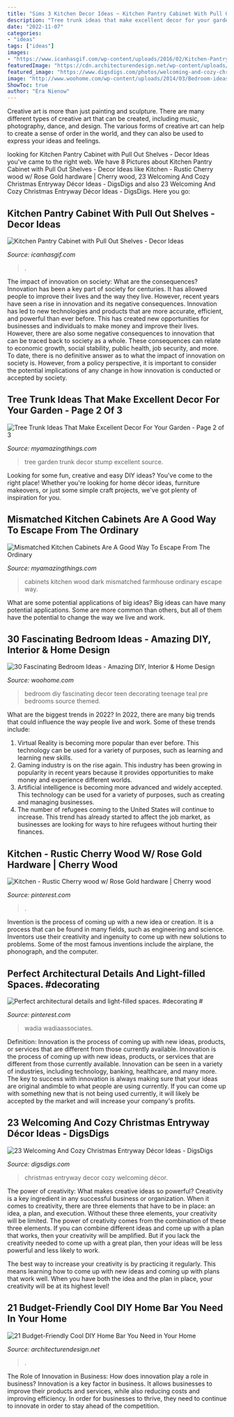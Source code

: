 ```yaml
---
title: "Sims 3 Kitchen Decor Ideas ~ Kitchen Pantry Cabinet With Pull Out Shelves"
description: "Tree trunk ideas that make excellent decor for your garden"
date: "2022-11-07"
categories:
- "ideas"
tags: ["ideas"]
images:
- "https://www.icanhasgif.com/wp-content/uploads/2016/02/Kitchen-Pantry-Cabinet-with-Pull-Out-Shelves.jpg"
featuredImage: "https://cdn.architecturendesign.net/wp-content/uploads/2015/04/AD-DIY-Home-Bar-21.jpg"
featured_image: "https://www.digsdigs.com/photos/welcoming-and-cozy-christmas-entryway-decor-ideas-2-554x738.jpg"
image: "http://www.woohome.com/wp-content/uploads/2014/03/Bedroom-ideas-2014-8.jpg"
ShowToc: true
author: "Era Nienow"
---
```



Creative art is more than just painting and sculpture. There are many different types of creative art that can be created, including music, photography, dance, and design. The various forms of creative art can help to create a sense of order in the world, and they can also be used to express your ideas and feelings.

	

		
looking for Kitchen Pantry Cabinet with Pull Out Shelves - Decor Ideas you've came to the right web. We have 8 Pictures about Kitchen Pantry Cabinet with Pull Out Shelves - Decor Ideas like Kitchen - Rustic Cherry wood w/ Rose Gold hardware | Cherry wood, 23 Welcoming And Cozy Christmas Entryway Décor Ideas - DigsDigs and also 23 Welcoming And Cozy Christmas Entryway Décor Ideas - DigsDigs. Here you go:
		
    
## Kitchen Pantry Cabinet With Pull Out Shelves - Decor Ideas

<img loading=lazy src="https://www.icanhasgif.com/wp-content/uploads/2016/02/Kitchen-Pantry-Cabinet-with-Pull-Out-Shelves.jpg" onerror="this.onerror=null;this.src='https://tse2.mm.bing.net/th?id=OIP.PhEciAV1k5XcXTX-OcMVHAHaLm&amp;pid=15.1';" alt="Kitchen Pantry Cabinet with Pull Out Shelves - Decor Ideas">

_Source: icanhasgif.com_

>. 

	

The impact of innovation on society: What are the consequences?
Innovation has been a key part of society for centuries. It has allowed people to improve their lives and the way they live. However, recent years have seen a rise in innovation and its negative consequences. Innovation has led to new technologies and products that are more accurate, efficient, and powerful than ever before. This has created new opportunities for businesses and individuals to make money and improve their lives. However, there are also some negative consequences to innovation that can be traced back to society as a whole. These consequences can relate to economic growth, social stability, public health, job security, and more. To date, there is no definitive answer as to what the impact of innovation on society is. However, from a policy perspective, it is important to consider the potential implications of any change in how innovation is conducted or accepted by society.

    
## Tree Trunk Ideas That Make Excellent Decor For Your Garden - Page 2 Of 3

<img loading=lazy src="http://myamazingthings.com/wp-content/uploads/2017/08/tree-stump-ideas-12.jpg" onerror="this.onerror=null;this.src='https://tse1.mm.bing.net/th?id=OIP.TucIk3LJ-UGQmZ5tR0-zUQHaJ4&amp;pid=15.1';" alt="Tree Trunk Ideas That Make Excellent Decor For Your Garden - Page 2 of 3">

_Source: myamazingthings.com_

>tree garden trunk decor stump excellent source. 

	

Looking for some fun, creative and easy DIY ideas? You've come to the right place! Whether you're looking for home décor ideas, furniture makeovers, or just some simple craft projects, we've got plenty of inspiration for you.

    
## Mismatched Kitchen Cabinets Are A Good Way To Escape From The Ordinary

<img loading=lazy src="https://myamazingthings.com/wp-content/uploads/2017/10/mismatched-kitchen-cabinets-7.jpg" onerror="this.onerror=null;this.src='https://tse4.mm.bing.net/th?id=OIP.u5P7TuJPlHgrjcR9FWpjlgHaKw&amp;pid=15.1';" alt="Mismatched Kitchen Cabinets Are A Good Way To Escape From The Ordinary">

_Source: myamazingthings.com_

>cabinets kitchen wood dark mismatched farmhouse ordinary escape way. 

	

What are some potential applications of big ideas?
Big ideas can have many potential applications. Some are more common than others, but all of them have the potential to change the way we live and work.

    
## 30 Fascinating Bedroom Ideas - Amazing DIY, Interior &amp; Home Design

<img loading=lazy src="http://www.woohome.com/wp-content/uploads/2014/03/Bedroom-ideas-2014-8.jpg" onerror="this.onerror=null;this.src='https://tse1.mm.bing.net/th?id=OIP.03Xj8-AJSvYncZQnmXwrdwHaJR&amp;pid=15.1';" alt="30 Fascinating Bedroom Ideas - Amazing DIY, Interior &amp; Home Design">

_Source: woohome.com_

>bedroom diy fascinating decor teen decorating teenage teal pre bedrooms source themed. 

	

What are the biggest trends in 2022?
In 2022, there are many big trends that could influence the way people live and work. Some of these trends include: 
1) Virtual Reality is becoming more popular than ever before. This technology can be used for a variety of purposes, such as learning and learning new skills. 
2) Gaming industry is on the rise again. This industry has been growing in popularity in recent years because it provides opportunities to make money and experience different worlds. 
3) Artificial intelligence is becoming more advanced and widely accepted. This technology can be used for a variety of purposes, such as creating and managing businesses. 
4) The number of refugees coming to the United States will continue to increase. This trend has already started to affect the job market, as businesses are looking for ways to hire refugees without hurting their finances.

    
## Kitchen - Rustic Cherry Wood W/ Rose Gold Hardware | Cherry Wood

<img loading=lazy src="https://i.pinimg.com/736x/4a/a7/86/4aa786f0b31226a8456439402a5dfb8b.jpg" onerror="this.onerror=null;this.src='https://tse3.mm.bing.net/th?id=OIP.hU0iBhg-D_Dofer5jvnTbgHaLH&amp;pid=15.1';" alt="Kitchen - Rustic Cherry wood w/ Rose Gold hardware | Cherry wood">

_Source: pinterest.com_

>. 

	

Invention is the process of coming up with a new idea or creation. It is a process that can be found in many fields, such as engineering and science. Inventors use their creativity and ingenuity to come up with new solutions to problems. Some of the most famous inventions include the airplane, the phonograph, and the computer.

    
## Perfect Architectural Details And Light-filled Spaces. #decorating #

<img loading=lazy src="https://i.pinimg.com/736x/88/ae/d1/88aed1cc80272ee967a0ca4f7e5cedd8.jpg" onerror="this.onerror=null;this.src='https://tse3.mm.bing.net/th?id=OIP.XjTmtsrOxvgJAJJC8duqzQHaLG&amp;pid=15.1';" alt="Perfect architectural details and light-filled spaces. #decorating #">

_Source: pinterest.com_

>wadia wadiaassociates. 

	

Definition: Innovation is the process of coming up with new ideas, products, or services that are different from those currently available.
Innovation is the process of coming up with new ideas, products, or services that are different from those currently available. Innovation can be seen in a variety of industries, including technology, banking, healthcare, and many more. The key to success with innovation is always making sure that your ideas are original andimble to what people are using currently. If you can come up with something new that is not being used currently, it will likely be accepted by the market and will increase your company's profits.

    
## 23 Welcoming And Cozy Christmas Entryway Décor Ideas - DigsDigs

<img loading=lazy src="https://www.digsdigs.com/photos/welcoming-and-cozy-christmas-entryway-decor-ideas-2-554x738.jpg" onerror="this.onerror=null;this.src='https://tse2.mm.bing.net/th?id=OIP.E36mKMpe1R-8RhbwxGozKAHaJ3&amp;pid=15.1';" alt="23 Welcoming And Cozy Christmas Entryway Décor Ideas - DigsDigs">

_Source: digsdigs.com_

>christmas entryway decor cozy welcoming décor. 

	

The power of creativity: What makes creative ideas so powerful?
Creativity is a key ingredient in any successful business or organization. When it comes to creativity, there are three elements that have to be in place: an idea, a plan, and execution. Without these three elements, your creativity will be limited. 
The power of creativity comes from the combination of these three elements. If you can combine different ideas and come up with a plan that works, then your creativity will be amplified. But if you lack the creativity needed to come up with a great plan, then your ideas will be less powerful and less likely to work. 

The best way to increase your creativity is by practicing it regularly. This means learning how to come up with new ideas and coming up with plans that work well. When you have both the idea and the plan in place, your creativity will be at its highest level!

    
## 21 Budget-Friendly Cool DIY Home Bar You Need In Your Home

<img loading=lazy src="https://cdn.architecturendesign.net/wp-content/uploads/2015/04/AD-DIY-Home-Bar-21.jpg" onerror="this.onerror=null;this.src='https://tse3.mm.bing.net/th?id=OIP.XwpHCRQO3F6vSTV4U4J0eQHaJ4&amp;pid=15.1';" alt="21 Budget-Friendly Cool DIY Home Bar You Need in Your Home">

_Source: architecturendesign.net_

>. 

	

The Role of Innovation in Business: How does innovation play a role in business?
Innovation is a key factor in business. It allows businesses to improve their products and services, while also reducing costs and improving efficiency. In order for businesses to thrive, they need to continue to innovate in order to stay ahead of the competition.

